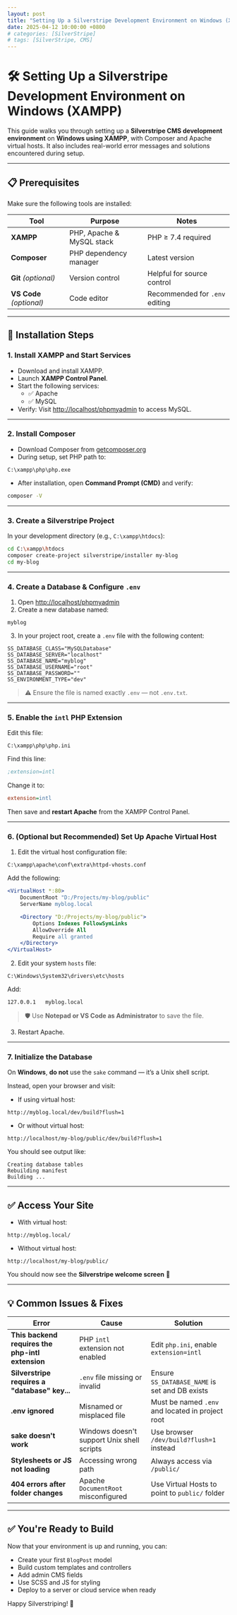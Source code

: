 ```yaml
---
layout: post
title: "Setting Up a Silverstripe Development Environment on Windows (XAMPP)"
date: 2025-04-12 10:00:00 +0800
# categories: [SilverStripe]
# tags: [SilverStripe, CMS]
---
```



# 🛠️ Setting Up a Silverstripe Development Environment on Windows (XAMPP)

This guide walks you through setting up a **Silverstripe CMS development environment** on **Windows using XAMPP**, with Composer and Apache virtual hosts. It also includes real-world error messages and solutions encountered during setup.

---

## 📋 Prerequisites

Make sure the following tools are installed:

| Tool              | Purpose                    | Notes                          |
|-------------------|----------------------------|--------------------------------|
| **XAMPP**         | PHP, Apache & MySQL stack | PHP ≥ 7.4 required             |
| **Composer**      | PHP dependency manager     | Latest version                 |
| **Git** *(optional)*     | Version control             | Helpful for source control     |
| **VS Code** *(optional)* | Code editor                 | Recommended for `.env` editing |

---

## 🚀 Installation Steps

### 1. Install XAMPP and Start Services

- Download and install XAMPP.
- Launch **XAMPP Control Panel**.
- Start the following services:
  - ✅ Apache
  - ✅ MySQL
- Verify: Visit [http://localhost/phpmyadmin](http://localhost/phpmyadmin) to access MySQL.

---

### 2. Install Composer

- Download Composer from [getcomposer.org](https://getcomposer.org)
- During setup, set PHP path to:

```
C:\xampp\php\php.exe
```

- After installation, open **Command Prompt (CMD)** and verify:

```bash
composer -V
```

---

### 3. Create a Silverstripe Project

In your development directory (e.g., `C:\xampp\htdocs`):

```bash
cd C:\xampp\htdocs
composer create-project silverstripe/installer my-blog
cd my-blog
```

---

### 4. Create a Database & Configure `.env`

1. Open [http://localhost/phpmyadmin](http://localhost/phpmyadmin)
2. Create a new database named:

```
myblog
```

3. In your project root, create a `.env` file with the following content:

```env
SS_DATABASE_CLASS="MySQLDatabase"
SS_DATABASE_SERVER="localhost"
SS_DATABASE_NAME="myblog"
SS_DATABASE_USERNAME="root"
SS_DATABASE_PASSWORD=""
SS_ENVIRONMENT_TYPE="dev"
```

> ⚠️ Ensure the file is named exactly `.env` — not `.env.txt`.

---

### 5. Enable the `intl` PHP Extension

Edit this file:

```
C:\xampp\php\php.ini
```

Find this line:

```ini
;extension=intl
```

Change it to:

```ini
extension=intl
```

Then save and **restart Apache** from the XAMPP Control Panel.

---

### 6. (Optional but Recommended) Set Up Apache Virtual Host

1. Edit the virtual host configuration file:

```
C:\xampp\apache\conf\extra\httpd-vhosts.conf
```

Add the following:

```apache
<VirtualHost *:80>
    DocumentRoot "D:/Projects/my-blog/public"
    ServerName myblog.local

    <Directory "D:/Projects/my-blog/public">
        Options Indexes FollowSymLinks
        AllowOverride All
        Require all granted
    </Directory>
</VirtualHost>
```

2. Edit your system `hosts` file:

```
C:\Windows\System32\drivers\etc\hosts
```

Add:

```
127.0.0.1   myblog.local
```

> 🛡️ Use **Notepad or VS Code as Administrator** to save the file.

3. Restart Apache.

---

### 7. Initialize the Database

On **Windows**, **do not** use the `sake` command — it’s a Unix shell script.

Instead, open your browser and visit:

- If using virtual host:

```
http://myblog.local/dev/build?flush=1
```

- Or without virtual host:

```
http://localhost/my-blog/public/dev/build?flush=1
```

You should see output like:

```
Creating database tables
Rebuilding manifest
Building ...
```

---

## ✅ Access Your Site

- With virtual host:

```
http://myblog.local/
```

- Without virtual host:

```
http://localhost/my-blog/public/
```

You should now see the **Silverstripe welcome screen** 🎉

---

## 💡 Common Issues & Fixes

| Error | Cause | Solution |
|-------|-------|----------|
| **This backend requires the php-intl extension** | PHP `intl` extension not enabled | Edit `php.ini`, enable `extension=intl` |
| **Silverstripe requires a "database" key...** | `.env` file missing or invalid | Ensure `SS_DATABASE_NAME` is set and DB exists |
| **.env ignored** | Misnamed or misplaced file | Must be named `.env` and located in project root |
| **sake doesn't work** | Windows doesn't support Unix shell scripts | Use browser `/dev/build?flush=1` instead |
| **Stylesheets or JS not loading** | Accessing wrong path | Always access via `/public/` |
| **404 errors after folder changes** | Apache `DocumentRoot` misconfigured | Use Virtual Hosts to point to `public/` folder |

---

## ✅ You're Ready to Build

Now that your environment is up and running, you can:

- Create your first `BlogPost` model
- Build custom templates and controllers
- Add admin CMS fields
- Use SCSS and JS for styling
- Deploy to a server or cloud service when ready

Happy Silverstriping! 🚀
